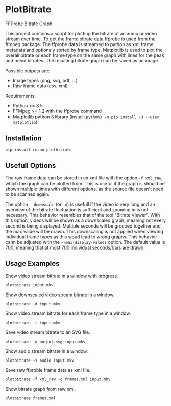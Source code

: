 PlotBitrate
===========

FFProbe Bitrate Graph

This project contains a script for plotting the bitrate of an audio or video
stream over time. To get the frame bitrate data ffprobe is used from the
ffmpeg package. The ffprobe data is streamed to python as xml frame metadata
and optionaly sorted by frame type. Matplotlib is used to plot the overall bitrate
or each frame type on the same graph with lines for the peak and mean bitrates. 
The resulting bitrate graph can be saved as an image.

Possible outputs are:
* Image types (png, svg, pdf, ...)
* Raw frame data (csv, xml)

Requirements:

* Python >= 3.5
* FFMpeg >= 1.2 with the ffprobe command
* Matplotlib python 3 library (install: `python3 -m pip install -U --user matplotlib`)

Installation
------------
`pip install rezun-plotbitrate`


Usefull Options
------------

The raw frame data can be stored in an xml file with the option `-f xml_raw`,
which the graph can be plotted from.
This is useful if the graph is should be shown multiple times with different options,
as the source file doesn't need to be scanned again.

The option `--downscale` (or `-d`) is usefull if the video is very long and an overview
of the bitrate fluctuation is sufficient and zooming in is not necessary.
This behavior resembles that of the tool "Bitrate Viewer".
With this option, videos will be shown as a downscaled graph, meaning not every second is being displayed.
Multiple seconds will be grouped together and the max value will be drawn.
This downscaling is not applied when viewing individual frame types as this woud lead to wrong graphs.
This behavior cann be adjusted with the `--max-display-values` option.
The default value is 700, meaning that at most 700 individual seconds/bars are drawn.


Usage Examples
------------

Show video stream bitrate in a window with progress.

```
plotbitrate input.mkv
```

Show downscaled video stream bitrate in a window.

```
plotbitrate -d input.mkv
```

Show video stream bitrate for each frame type in a window.

```
plotbitrate -t input.mkv
```

Save video stream bitrate to an SVG file.

```
plotbitrate -o output.svg input.mkv
```

Show audio stream bitrate in a window.

```
plotbitrate -s audio input.mkv
```

Save raw ffproble frame data as xml file.

```
plotbitrate -f xml_raw -o frames.xml input.mkv
```

Show bitrate graph from raw xml.

```
plotbitrate frames.xml
```